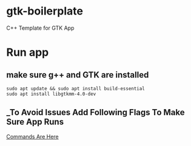 # gtk-boilerplate
C++ Template for GTK App

# Run app

## make sure g++ and GTK are installed  
`sudo apt update && sudo apt install build-essential`  
`sudo apt install libgtkmm-4.0-dev`  
## _To Avoid Issues Add Following Flags To Make Sure App Runs  
[Commands Are Here](https://pastebin.com/sfyGS7pw)
